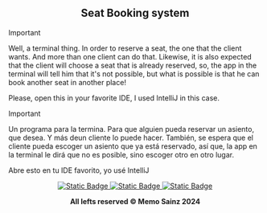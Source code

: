 <div align="center">

## Seat Booking system  </div>

> [!IMPORTANT]
> Well, a terminal thing. In order to reserve a seat, the one that the client wants. And more than one client can do that.
> Likewise, it is also expected that the client will choose a seat that is already reserved, so, the app in the terminal will tell him that it's not possible, but what is possible is that he can book another seat in another place!
>
> Please, open this in your favorite IDE, I used IntelliJ in this case.

> [!IMPORTANT]
> Un programa para la termina. Para que alguien pueda reservar un asiento, que desea. Y más deun cliente lo puede hacer.
> También, se espera que el cliente pueda escoger un asiento que ya está reservado, así que, la app en la terminal le dirá que no es posible, sino escoger otro en otro lugar.
>
> Abre esto en tu IDE favorito, yo usé IntelliJ

<div align="center"> 
<a target="_blank" href="https://github.com/MemoSainz/Portfolio">
<img alt="Static Badge" src="https://img.shields.io/badge/Portfolio-blue?style=for-the-badge&logo=googlechrome&logoColor=%23f8f8ff&logoSize=auto&label=Memo%27s&labelColor=%23304674&color=%2382C2FF">
</a>
<a target="_blank" href="https://www.youtube.com/@tioalex-px">
<img alt="Static Badge" src="https://img.shields.io/badge/Tech%20Cult-blue?style=for-the-badge&logo=youtube&logoColor=%23f8f8ff&logoSize=30&label=Memo's&labelColor=%23ec8f16&color=%2300a86b">
</a>
<a target="_blank" href="https://github.com/MemoSainz/">
<img alt="Static Badge" src="https://img.shields.io/badge/GitHub-blue?style=for-the-badge&logo=github&logoColor=%23f8f8ff&logoSize=30&label=Memo's&labelColor=slateblue&color=gray">
</a>

<br>


<b> All lefts reserved 	&#169; Memo Sainz 2024 </b>
</div>
